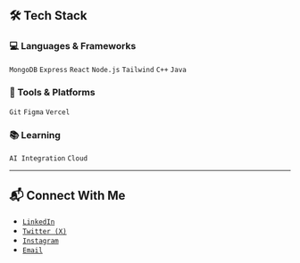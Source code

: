 ## 🛠️ Tech Stack

### 💻 Languages & Frameworks
`MongoDB` `Express` `React` `Node.js` `Tailwind` `C++` `Java` 

### 🔧 Tools & Platforms
`Git` `Figma` `Vercel`

### 📚 Learning
`AI Integration` `Cloud`

---

## 📬 Connect With Me

* [`LinkedIn`](https://www.linkedin.com/in/viksit-sharma-913815330?utm_source=share&utm_campaign=share_via&utm_content=profile&utm_medium=android_app)
* [`Twitter (X)`](https://x.com/viksit_24?t=kILTaAdyvsmUnZGPnMeUqg&s=09)
* [`Instagram`](https://www.instagram.com/viksit_sharma_05/)
* [`Email`](mailto:viksitsharmapvt@gmail.com)
